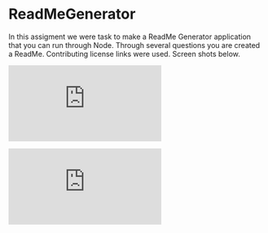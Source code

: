# ReadMeGenerator

In this assigment we were task to make a ReadMe Generator application that you can run through Node.
Through several questions you are created a ReadMe.
Contributing license links were used. 
Screen shots below.


![alt text](https://github.com/JohnDennis2/ReadMeGenerator/edit/main/README.md#:~:text=ReadMeMovieExplination.mov-,ReadMeScreenShot1,-.png)

![alt text](https://github.com/JohnDennis2/ReadMeGenerator/edit/main/README.md#:~:text=ReadMeScreenShot1.png-,ReadMeScreenShot2,-.png)

